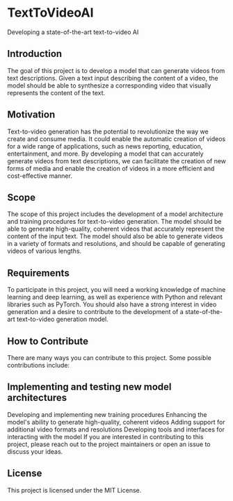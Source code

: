 # TextToVideoAI
Developing a state-of-the-art text-to-video AI

## Introduction
The goal of this project is to develop a model that can generate videos from text descriptions. Given a text input describing the content of a video, the model should be able to synthesize a corresponding video that visually represents the content of the text.

## Motivation
Text-to-video generation has the potential to revolutionize the way we create and consume media. It could enable the automatic creation of videos for a wide range of applications, such as news reporting, education, entertainment, and more. By developing a model that can accurately generate videos from text descriptions, we can facilitate the creation of new forms of media and enable the creation of videos in a more efficient and cost-effective manner.

## Scope
The scope of this project includes the development of a model architecture and training procedures for text-to-video generation. The model should be able to generate high-quality, coherent videos that accurately represent the content of the input text. The model should also be able to generate videos in a variety of formats and resolutions, and should be capable of generating videos of various lengths.

## Requirements
To participate in this project, you will need a working knowledge of machine learning and deep learning, as well as experience with Python and relevant libraries such as PyTorch. You should also have a strong interest in video generation and a desire to contribute to the development of a state-of-the-art text-to-video generation model.

## How to Contribute
There are many ways you can contribute to this project. Some possible contributions include:

## Implementing and testing new model architectures
Developing and implementing new training procedures
Enhancing the model's ability to generate high-quality, coherent videos
Adding support for additional video formats and resolutions
Developing tools and interfaces for interacting with the model
If you are interested in contributing to this project, please reach out to the project maintainers or open an issue to discuss your ideas.

## License
This project is licensed under the MIT License.
